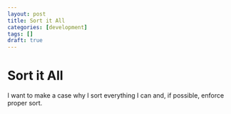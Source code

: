 ```yaml
---
layout: post
title: Sort it All
categories: [development]
tags: []
draft: true
---
```


# Sort it All

I want to make a case why I sort everything I can and, if possible, enforce proper sort.
